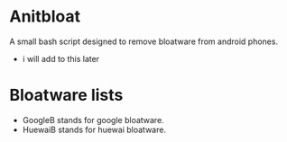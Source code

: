 # Anitbloat
A small bash script designed to remove bloatware from android phones.

- i will add to this later

# Bloatware lists
* GoogleB stands for google bloatware.
* HuewaiB stands for huewai bloatware.
